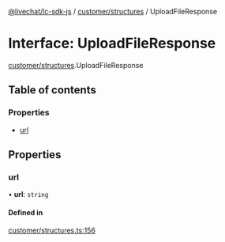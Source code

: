 [@livechat/lc-sdk-js](../README.md) / [customer/structures](../modules/customer_structures.md) / UploadFileResponse

# Interface: UploadFileResponse

[customer/structures](../modules/customer_structures.md).UploadFileResponse

## Table of contents

### Properties

- [url](customer_structures.UploadFileResponse.md#url)

## Properties

### url

• **url**: `string`

#### Defined in

[customer/structures.ts:156](https://github.com/livechat/lc-sdk-js/blob/11cc290/src/customer/structures.ts#L156)
